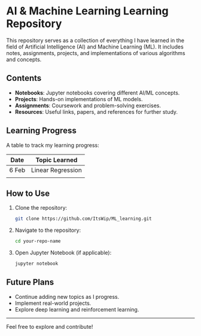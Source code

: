 # AI & Machine Learning Learning Repository

This repository serves as a collection of everything I have learned in the field of Artificial Intelligence (AI) and Machine Learning (ML). It includes notes, assignments, projects, and implementations of various algorithms and concepts.

## Contents
- **Notebooks**: Jupyter notebooks covering different AI/ML concepts.
- **Projects**: Hands-on implementations of ML models.
- **Assignments**: Coursework and problem-solving exercises.
- **Resources**: Useful links, papers, and references for further study.

## Learning Progress
A table to track my learning progress:

| Date       | Topic Learned |
|------------|--------------|
| 6 Feb           | Linear Regression              |
|            |              |

## How to Use
1. Clone the repository:
   ```sh
   git clone https://github.com/ItsWip/ML_learning.git
   ```
2. Navigate to the repository:
   ```sh
   cd your-repo-name
   ```
3. Open Jupyter Notebook (if applicable):
   ```sh
   jupyter notebook
   ```

## Future Plans
- Continue adding new topics as I progress.
- Implement real-world projects.
- Explore deep learning and reinforcement learning.

---
Feel free to explore and contribute!
